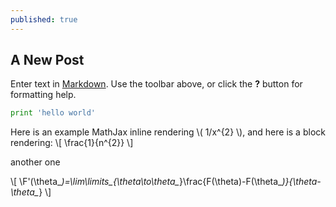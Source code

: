 ```yaml
---
published: true
---
```

## A New Post

Enter text in [Markdown](http://daringfireball.net/projects/markdown/). Use the toolbar above, or click the **?** button for formatting help.


```python
print 'hello world'
```

Here is an example MathJax inline rendering \\( 1/x^{2} \\), and here is a block rendering: 
\\[ \frac{1}{n^{2}} \\]

another one

\\[ \F'(\theta_*)=\lim\limits_{\theta\to\theta_*}\frac{F(\theta)-F(\theta_*)}{\theta-\theta_*} \\]
